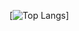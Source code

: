 [![Top Langs](https://github-readme-stats.vercel.app/api/top-langs/?username=bucket420&langs_count=8&layout=compact&theme=radical)]
